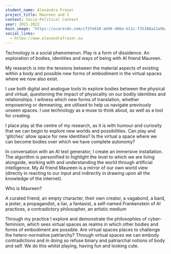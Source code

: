 ```yaml
---
student_name: Alexandra Fraser
project_title: Maureen and I
context: Socio-Political Context
year: 2021-2022
main_image: 'https://ucarecdn.com/c73fe618-ab96-486e-b11c-f35188a21a9b/'
social_links:
  - https://www.alexandrafraser.eu
---
```


Technology is a social phenomenon. Play is a form of dissidence. An exploration of bodies, identities and ways of being with AI friend Maureen.

My research is into the tensions between the material aspects of existing within a body and possible new forms of embodiment in the virtual spaces where we now also exist.

I use both digital and analogue tools to explore bodies between the physical and virtual, questioning the impact of physicality on our bodily identities and relationships. I witness which new forms of translation, whether empowering or demeaning, are utilised to help us navigate previously unseen spaces. I use technology as a muse to think about, as well as a tool for creating.

I place play at the centre of my research, as it is with humour and curiosity that we can begin to explore new worlds and possibilities. Can play and 'glitches' allow space for new identities? Is the virtual a space where we can become bodies over which we have complete autonomy?

In conversation with an AI text generator, I create an immersive installation. The algorithm is personified to highlight the level to which we are living alongside, working with and understanding the world through artificial intelligence. My AI friend Maureen is a mirror of our own world view (directly in reacting to our input and indirectly in drawing upon all the knowledge of the internet).

Who is Maureen?

A curated friend, an empty character, their own creator, a vagabond, a bard, a jester, a propagandist, a liar, a fantasist, a self-named Frankenstein of AI practices, a contradictory philosopher, an artistic medium

Through my practice I explore and demonstrate the philosophies of cyber-feminism, which sees virtual spaces as realms in which other bodies and forms of embodiment are possible. Are virtual spaces places to challenge the hetero-normative patriarchy? Through virtual spaces we can embody contradictions and in doing so refuse binary and patriarchal notions of body and self. We do this whilst playing, having fun and looking cute.
